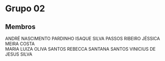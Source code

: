# Grupo 02

## Membros

ANDRÉ NASCIMENTO PARDINHO 
ISAQUE SILVA PASSOS RIBEIRO
JÉSSICA MEIRA COSTA                                   	               	   
MARIA LUIZA OLIVA SANTOS
REBECCA SANTANA SANTOS
VINICIUS DE JESUS SILVA 